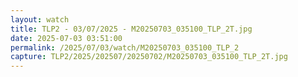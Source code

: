 ```yaml
---
layout: watch
title: TLP2 - 03/07/2025 - M20250703_035100_TLP_2T.jpg
date: 2025-07-03 03:51:00
permalink: /2025/07/03/watch/M20250703_035100_TLP_2
capture: TLP2/2025/202507/20250702/M20250703_035100_TLP_2T.jpg
---
```

